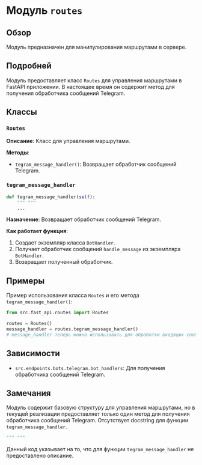 # Модуль `routes`

## Обзор

Модуль предназначен для манипулирования маршрутами в сервере.

## Подробней

Модуль предоставляет класс `Routes` для управления маршрутами в FastAPI приложении. В настоящее время он содержит метод для получения обработчика сообщений Telegram.

## Классы

### `Routes`

**Описание**: Класс для управления маршрутами.

**Методы**:

*   `tegram_message_handler()`: Возвращает обработчик сообщений Telegram.

### `tegram_message_handler`

```python
def tegram_message_handler(self):
    """ """
    ...
```

**Назначение**: Возвращает обработчик сообщений Telegram.

**Как работает функция**:

1.  Создает экземпляр класса `BotHandler`.
2.  Получает обработчик сообщений `handle_message` из экземпляра `BotHandler`.
3.  Возвращает полученный обработчик.

## Примеры

Пример использования класса `Routes` и его метода `tegram_message_handler()`:

```python
from src.fast_api.routes import Routes

routes = Routes()
message_handler = routes.tegram_message_handler()
# message_handler теперь можно использовать для обработки входящих сообщений Telegram
```

## Зависимости

*   `src.endpoints.bots.telegram.bot_handlers`: Для получения обработчика сообщений Telegram.

## Замечания

Модуль содержит базовую структуру для управления маршрутами, но в текущей реализации предоставляет только один метод для получения обработчика сообщений Telegram.
Отсутствует docstring для функции `tegram_message_handler`.
```python
""" """
```
Данный код указывает на то, что для функции `tegram_message_handler` не предоставлено описание.